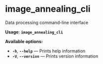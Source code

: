 # image_annealing_cli

Data processing command-line interface

**Usage**: **`image_annealing_cli`** 

**Available options:**
- **`-h`**, **`--help`** &mdash; 
  Prints help information
- **`-V`**, **`--version`** &mdash; 
  Prints version information


